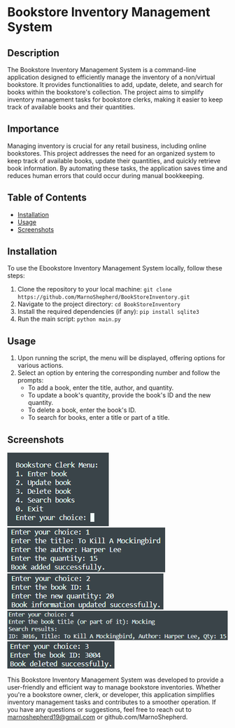 # Bookstore Inventory Management System

## Description
The Bookstore Inventory Management System is a command-line application designed to efficiently manage the inventory of a non/virtual bookstore. It provides functionalities to add, update, delete, and search for books within the bookstore's collection. The project aims to simplify inventory management tasks for bookstore clerks, making it easier to keep track of available books and their quantities.

## Importance
Managing inventory is crucial for any retail business, including online bookstores. This project addresses the need for an organized system to keep track of available books, update their quantities, and quickly retrieve book information. By automating these tasks, the application saves time and reduces human errors that could occur during manual bookkeeping.

## Table of Contents
- [Installation](#installation)
- [Usage](#usage)
- [Screenshots](#screenshots)

## Installation
To use the Ebookstore Inventory Management System locally, follow these steps:
1. Clone the repository to your local machine: `git clone https://github.com/MarnoShepherd/BookStoreInventory.git`
2. Navigate to the project directory: `cd BookStoreInventory`
3. Install the required dependencies (if any): `pip install sqlite3`
4. Run the main script: `python main.py`

## Usage
1. Upon running the script, the menu will be displayed, offering options for various actions.
2. Select an option by entering the corresponding number and follow the prompts:
   - To add a book, enter the title, author, and quantity.
   - To update a book's quantity, provide the book's ID and the new quantity.
   - To delete a book, enter the book's ID.
   - To search for books, enter a title or part of a title.

## Screenshots
![Main Menu](screenshots/main_menu.png)
![Adding a Book](screenshots/add_book.png)
![Updating a Book](screenshots/update_book.png)
![Searching for Books](screenshots/search_books.png)
![Deleting Books](screenshots/delete_books.png)

This Bookstore Inventory Management System was developed to provide a user-friendly and efficient way to manage bookstore inventories. Whether you're a bookstore owner, clerk, or developer, this application simplifies inventory management tasks and contributes to a smoother operation. If you have any questions or suggestions, feel free to reach out to marnoshepherd19@gmail.com or github.com/MarnoShepherd.
